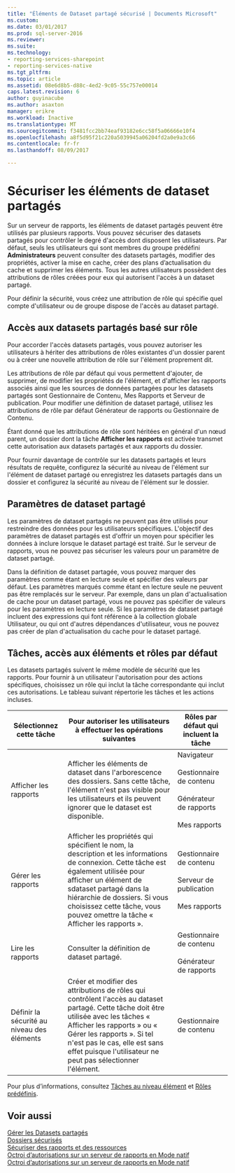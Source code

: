 ```yaml
---
title: "Éléments de Dataset partagé sécurisé | Documents Microsoft"
ms.custom: 
ms.date: 03/01/2017
ms.prod: sql-server-2016
ms.reviewer: 
ms.suite: 
ms.technology:
- reporting-services-sharepoint
- reporting-services-native
ms.tgt_pltfrm: 
ms.topic: article
ms.assetid: 08e6d8b5-d88c-4ed2-9c05-55c757e00014
caps.latest.revision: 6
author: guyinacube
ms.author: asaxton
manager: erikre
ms.workload: Inactive
ms.translationtype: MT
ms.sourcegitcommit: f3481fcc2bb74eaf93182e6cc58f5a06666e10f4
ms.openlocfilehash: a8f5d95f21c220a5039945a06204fd2a0e9a3c66
ms.contentlocale: fr-fr
ms.lasthandoff: 08/09/2017

---
```

# <a name="secure-shared-dataset-items"></a>Sécuriser les éléments de dataset partagés
  Sur un serveur de rapports, les éléments de dataset partagés peuvent être utilisés par plusieurs rapports. Vous pouvez sécuriser des datasets partagés pour contrôler le degré d'accès dont disposent les utilisateurs. Par défaut, seuls les utilisateurs qui sont membres du groupe prédéfini **Administrateurs** peuvent consulter des datasets partagés, modifier des propriétés, activer la mise en cache, créer des plans d’actualisation du cache et supprimer les éléments. Tous les autres utilisateurs possèdent des attributions de rôles créées pour eux qui autorisent l'accès à un dataset partagé.  
  
 Pour définir la sécurité, vous créez une attribution de rôle qui spécifie quel compte d'utilisateur ou de groupe dispose de l'accès au dataset partagé.  
  
## <a name="role-based-access-to-shared-datasets"></a>Accès aux datasets partagés basé sur rôle  
 Pour accorder l'accès datasets partagés, vous pouvez autoriser les utilisateurs à hériter des attributions de rôles existantes d'un dossier parent ou à créer une nouvelle attribution de rôle sur l'élément proprement dit.  
  
 Les attributions de rôle par défaut qui vous permettent d'ajouter, de supprimer, de modifier les propriétés de l'élément, et d'afficher les rapports associés ainsi que les sources de données partagées pour les datasets partagés sont Gestionnaire de Contenu, Mes Rapports et Serveur de publication. Pour modifier une définition de dataset partagé, utilisez les attributions de rôle par défaut Générateur de rapports ou Gestionnaire de Contenu.  
  
 Étant donné que les attributions de rôle sont héritées en général d'un nœud parent, un dossier dont la tâche **Afficher les rapports** est activée transmet cette autorisation aux datasets partagés et aux rapports du dossier.  
  
 Pour fournir davantage de contrôle sur les datasets partagés et leurs résultats de requête, configurez la sécurité au niveau de l'élément sur l'élément de dataset partagé ou enregistrez les datasets partagés dans un dossier et configurez la sécurité au niveau de l'élément sur le dossier.  
  
## <a name="shared-dataset-parameters"></a>Paramètres de dataset partagé  
 Les paramètres de dataset partagés ne peuvent pas être utilisés pour restreindre des données pour les utilisateurs spécifiques. L'objectif des paramètres de dataset partagés est d'offrir un moyen pour spécifier les données à inclure lorsque le dataset partagé est traité. Sur le serveur de rapports, vous ne pouvez pas sécuriser les valeurs pour un paramètre de dataset partagé.  
  
 Dans la définition de dataset partagée, vous pouvez marquer des paramètres comme étant en lecture seule et spécifier des valeurs par défaut. Les paramètres marqués comme étant en lecture seule ne peuvent pas être remplacés sur le serveur. Par exemple, dans un plan d'actualisation de cache pour un dataset partagé, vous ne pouvez pas spécifier de valeurs pour les paramètres en lecture seule. Si les paramètres de dataset partagé incluent des expressions qui font référence à la collection globale Utilisateur, ou qui ont d'autres dépendances d'utilisateur, vous ne pouvez pas créer de plan d'actualisation du cache pour le dataset partagé.  
  
## <a name="tasks-access-to-items-and-default-roles"></a>Tâches, accès aux éléments et rôles par défaut  
 Les datasets partagés suivent le même modèle de sécurité que les rapports. Pour fournir à un utilisateur l'autorisation pour des actions spécifiques, choisissez un rôle qui inclut la tâche correspondante qui inclut ces autorisations. Le tableau suivant répertorie les tâches et les actions incluses.  
  
|Sélectionnez cette tâche|Pour autoriser les utilisateurs à effectuer les opérations suivantes|Rôles par défaut qui incluent la tâche|  
|----------------------|---------------------------------|-----------------------------------------|  
|Afficher les rapports|Afficher les éléments de dataset dans l'arborescence des dossiers. Sans cette tâche, l'élément n'est pas visible pour les utilisateurs et ils peuvent ignorer que le dataset est disponible.|Navigateur<br /><br /> Gestionnaire de contenu<br /><br /> Générateur de rapports<br /><br /> Mes rapports|  
|Gérer les rapports|Afficher les propriétés qui spécifient le nom, la description et les informations de connexion. Cette tâche est également utilisée pour afficher un élément de sdataset partagé dans la hiérarchie de dossiers. Si vous choisissez cette tâche, vous pouvez omettre la tâche « Afficher les rapports ».|Gestionnaire de contenu<br /><br /> Serveur de publication<br /><br /> Mes rapports|  
|Lire les rapports|Consulter la définition de dataset partagé.|Gestionnaire de contenu<br /><br /> Générateur de rapports|  
|Définir la sécurité au niveau des éléments|Créer et modifier des attributions de rôles qui contrôlent l'accès au dataset partagé. Cette tâche doit être utilisée avec les tâches « Afficher les rapports » ou « Gérer les rapports ». Si tel n'est pas le cas, elle est sans effet puisque l'utilisateur ne peut pas sélectionner l'élément.|Gestionnaire de contenu|  
  
 Pour plus d’informations, consultez [Tâches au niveau élément](../../reporting-services/security/tasks-and-permissions-item-level-tasks.md) et [Rôles prédéfinis](../../reporting-services/security/role-definitions-predefined-roles.md).  
  
## <a name="see-also"></a>Voir aussi  
 [Gérer les Datasets partagés](../../reporting-services/report-data/manage-shared-datasets.md)   
 [Dossiers sécurisés](../../reporting-services/security/secure-folders.md)   
 [Sécuriser des rapports et des ressources](../../reporting-services/security/secure-reports-and-resources.md)   
 [Octroi d’autorisations sur un serveur de rapports en Mode natif](../../reporting-services/security/granting-permissions-on-a-native-mode-report-server.md)   
 [Octroi d’autorisations sur un serveur de rapports en Mode natif](../../reporting-services/security/granting-permissions-on-a-native-mode-report-server.md)  
  
  

